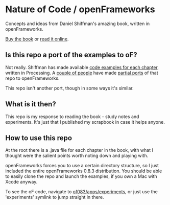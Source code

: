 Nature of Code / openFrameworks
===============================
Concepts and ideas from Daniel Shiffman's amazing book, written in openFrameworks.

[Buy the book](http://natureofcode.com/) or [read it online](http://natureofcode.com/).

Is this repo a port of the examples to oF?
------------------------------------------
Not really. Shiffman has made available [code examples for each chapter](https://github.com/shiffman/The-Nature-of-Code-Examples), written in Processing. A [couple of people](https://github.com/firmread/NatureOfCode) have made [partial ports](https://github.com/emmanuelgeoffray/The-Nature-of-Code) of that repo to openFrameworks.

This repo isn't another port, though in some ways it's similar.

What is it then?
----------------
This repo is my response to reading the book - study notes and experiments. It's just that I published my scrapbook in case it helps anyone.

How to use this repo
--------------------
At the root there is a .java file for each chapter in the book, with what I thought were the salient points worth noting down and playing with.

openFrameworks forces you to use a certain directory structure, so I just included the entire openFrameworks 0.8.3 distribution. You should be able to easily clone the repo and launch the examples, if you own a Mac with Xcode anyway.

To see the oF code, navigate to [of083/apps/experiments](https://github.com/microcosm/natureOfCode/tree/master/of083/apps/experiments), or just use the 'experiments' symlink to jump straight in there.